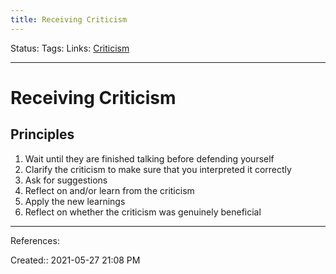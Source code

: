```yaml
---
title: Receiving Criticism
---
```

Status:
Tags:
Links: [Criticism](out/criticism.md)
___
# Receiving Criticism
## Principles
1. Wait until they are finished talking before defending yourself
2. Clarify the criticism to make sure that you interpreted it correctly
3. Ask for suggestions
4. Reflect on and/or learn from the criticism
5. Apply the new learnings
6. Reflect on whether the criticism was genuinely beneficial
___
References:

Created:: 2021-05-27 21:08 PM